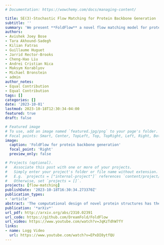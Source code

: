 ```yaml
---
# Documentation: https://wowchemy.com/docs/managing-content/

title: SE(3)-Stochastic Flow Matching for Protein Backbone Generation
subtitle: ''
summary: 'We present **FoldFlow** a novel flow matching model for protein design. We present theory and practical tricks for flow models over SE(3)^N. Empirically, we validate these models on protein backbone generation of up to 300 amino acids leading to high-quality designable, diverse, and novel samples.'
authors:
- Avishek Joey Bose
- Tara Akhound-Sadegh
- Kilian Fatras
- Guillaume Huguet
- Jarrid Rector-Brooks
- Cheng-Hao Liu
- Andrei Cristian Nica
- Maksym Korablyov
- Michael Bronstein
- admin
author_notes:
- Equal Contribution
- Equal Contribution
tags: []
categories: []
date: '2023-10-01'
lastmod: 2023-10-18T12:30:34-04:00
featured: true
draft: false

# Featured image
# To use, add an image named `featured.jpg/png` to your page's folder.
# Focal points: Smart, Center, TopLeft, Top, TopRight, Left, Right, BottomLeft, Bottom, BottomRight.
image:
  caption: 'FoldFlow for protein backbone generation'
  focal_point: 'Right'
  preview_only: false

# Projects (optional).
#   Associate this post with one or more of your projects.
#   Simply enter your project's folder or file name without extension.
#   E.g. `projects = ["internal-project"]` references `content/project/deep-learning/index.md`.
#   Otherwise, set `projects = []`.
projects: [flow-matching]
publishDate: '2023-10-18T16:30:34.273370Z'
publication_types:
- 'article'
abstract: 'The computational design of novel protein structures has the potential to impact numerous scientific disciplines greatly. Toward this goal, we introduce $\text{FoldFlow}$ a series of novel generative models of increasing modeling power based on the flow-matching paradigm over $3\text{D}$ rigid motions -- i.e. the group $\text{SE(3)}$ -- enabling accurate modeling of protein backbones. We first introduce $\text{FoldFlow-Base}$, a simulation-free approach to learning deterministic continuous-time dynamics and matching invariant target distributions on $\text{SE(3)}$. We next accelerate training by incorporating Riemannian optimal transport to create $\text{FoldFlow-OT}$, leading to the construction of both more simple and stable flows. Finally, we design $\text{FoldFlow-SFM}$ coupling both Riemannian OT and simulation-free training to learn stochastic continuous-time dynamics over $\text{SE(3)}$. Our family of $\text{FoldFlow}$ generative models offer several key advantages over previous approaches to the generative modeling of proteins: they are more stable and faster to train than diffusion-based approaches, and our models enjoy the ability to map any invariant source distribution to any invariant target distribution over $\text{SE(3)}$. Empirically, we validate our FoldFlow models on protein backbone generation of up to $300$ amino acids leading to high-quality designable, diverse, and novel samples.'
publication: '*arXiv*'
url_pdf: http://arxiv.org/abs/2310.02391
url_code: https://github.com/DreamFold/FoldFlow
url_video: https://www.youtube.com/watch?v=JqKzTdhW7fY
links:
- name: Logg Video
  url: https://www.youtube.com/watch?v=EPxDI0ytfQU
---
```

